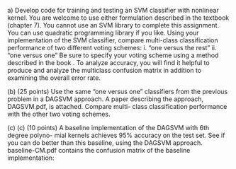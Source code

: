 a) Develop code for training and testing an SVM classifier with nonlinear kernel. You are welcome to use either formulation described in the textbook (chapter 7). You cannot use an SVM library to complete this assignment. You can use quadratic programming library if you like. Using your implementation of the SVM classifier, compare multi-class classification performance of two different voting schemes:
i. “one versus the rest” ii. “one versus one”
Be sure to specify your voting scheme using a method described in the book . To analyze accuracy, you will find it helpful to produce and analyze the multiclass confusion matrix in addition to examining the overall error rate.  

(b) (25 points) Use the same “one versus one” classifiers from the previous problem in a DAGSVM approach. A paper describing the approach, DAGSVM.pdf, is attached. Compare multi- class classification performance with the other two voting schemes.

(c) (c) (10 points) A baseline implementation of the DAGSVM with 6th degree polyno- mial kernels achieves 95% accuracy on the test set. See if you can do better than this baseline, using the DAGSVM approach. baseline-CM.pdf contains the confusion matrix of the baseline implementation:
